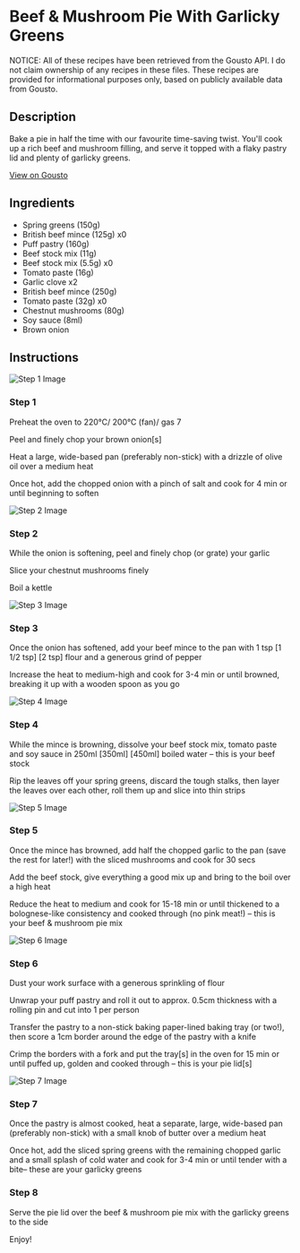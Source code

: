 # Beef & Mushroom Pie With Garlicky Greens

NOTICE: All of these recipes have been retrieved from the Gousto API. I do not claim ownership of any recipes in these files. These recipes are provided for informational purposes only, based on publicly available data from Gousto.

## Description

Bake a pie in half the time with our favourite time-saving twist. You'll cook up a rich beef and mushroom filling, and serve it topped with a flaky pastry lid and plenty of garlicky greens. 

[View on Gousto](https://www.gousto.co.uk/recipes/cookbook/beef-mushroom-pie-with-garlicky-greens)

## Ingredients

- Spring greens (150g)
- British beef mince (125g) x0
- Puff pastry (160g)
- Beef stock mix (11g)
- Beef stock mix (5.5g) x0
- Tomato paste (16g)
- Garlic clove x2
- British beef mince (250g)
- Tomato paste (32g) x0
- Chestnut mushrooms (80g)
- Soy sauce (8ml)
- Brown onion

## Instructions

![Step 1 Image](https://production-media.gousto.co.uk/cms/recipe-step-image/1511.-step-1-x200.jpg)

### Step 1

Preheat the oven to 220°C/ 200°C (fan)/ gas 7

Peel and finely chop your brown onion[s]

Heat a large, wide-based pan (preferably non-stick) with a drizzle of olive oil over a medium heat

Once hot, add the chopped onion with a pinch of salt and cook for 4 min or until beginning to soften

![Step 2 Image](https://production-media.gousto.co.uk/cms/recipe-step-image/1511.-step-2-x200.jpg)

### Step 2

While the onion is softening, peel and finely chop (or grate) your garlic

Slice your chestnut mushrooms finely

Boil a kettle

![Step 3 Image](https://production-media.gousto.co.uk/cms/recipe-step-image/1511.-step-3-x200.jpg)

### Step 3

Once the onion has softened, add your beef mince to the pan with 1 tsp <span class="text-purple">[1 1/2 tsp]</span> <span class="text-danger">[2 tsp]</span> flour and a generous grind of pepper

Increase the heat to medium-high and cook for 3-4 min or until browned, breaking it up with a wooden spoon as you go

![Step 4 Image](https://production-media.gousto.co.uk/cms/recipe-step-image/1511.-step-4-x200.jpg)

### Step 4

While the mince is browning, dissolve your beef stock mix, tomato paste and soy sauce in 250ml <span class="text-purple">[350ml]</span> <span class="text-danger">[450ml]</span> boiled water – this is your beef stock

Rip the leaves off your spring greens, discard the tough stalks, then layer the leaves over each other, roll them up and slice into thin strips

![Step 5 Image](https://production-media.gousto.co.uk/cms/recipe-step-image/1511.-step-5-x200.jpg)

### Step 5

Once the mince has browned, add half the chopped garlic to the pan (save the rest for later!) with the sliced mushrooms and cook for 30 secs

Add the beef stock, give everything a good mix up and bring to the boil over a high heat

Reduce the heat to medium and cook for 15-18 min or until thickened to a bolognese-like consistency and cooked through (no pink meat!) – this is your beef & mushroom pie mix

![Step 6 Image](https://production-media.gousto.co.uk/cms/recipe-step-image/1511.-step-6-x200.jpg)

### Step 6

Dust your work surface with a generous sprinkling of flour

Unwrap your puff pastry and roll it out to approx. 0.5cm thickness with a rolling pin and cut into 1 per person

Transfer the pastry to a non-stick baking paper-lined baking tray (or two!), then score a 1cm border around the edge of the pastry with a knife

Crimp the borders with a fork and put the tray[s] in the oven for 15 min or until puffed up, golden and cooked through – this is your pie lid[s]

![Step 7 Image](https://production-media.gousto.co.uk/cms/recipe-step-image/1511.-step-7-x200.jpg)

### Step 7

Once the pastry is almost cooked, heat a separate, large, wide-based pan (preferably non-stick) with a small knob of butter over a medium heat

Once hot, add the sliced spring greens with the remaining chopped garlic and a small splash of cold water and cook for 3-4 min or until tender with a bite– these are your garlicky greens

### Step 8

Serve the pie lid over the beef & mushroom pie mix with the garlicky greens to the side

Enjoy!

